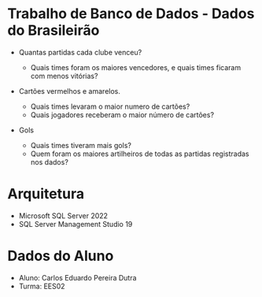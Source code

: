 # Trabalho de Banco de Dados - Dados do Brasileirão 

  - Quantas partidas cada clube venceu?
    - Quais times foram os maiores vencedores, e quais times ficaram com menos vitórias? 

  - Cartões vermelhos e amarelos.
    - Quais times levaram o maior numero de cartões?
    - Quais jogadores receberam o maior número de cartões? 

  - Gols
    - Quais times tiveram mais gols?
    - Quem foram os maiores artilheiros de todas as partidas registradas nos dados? 

# Arquitetura 

  - Microsoft SQL Server 2022
  - SQL Server Management Studio 19

# Dados do Aluno

  - Aluno: Carlos Eduardo Pereira Dutra
  - Turma: EES02




